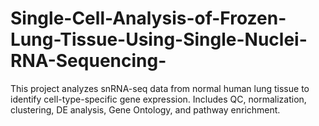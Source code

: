 # Single-Cell-Analysis-of-Frozen-Lung-Tissue-Using-Single-Nuclei-RNA-Sequencing-
This project analyzes snRNA-seq data from normal human lung tissue to identify cell-type-specific gene expression. Includes QC, normalization, clustering, DE analysis, Gene Ontology, and pathway enrichment.
